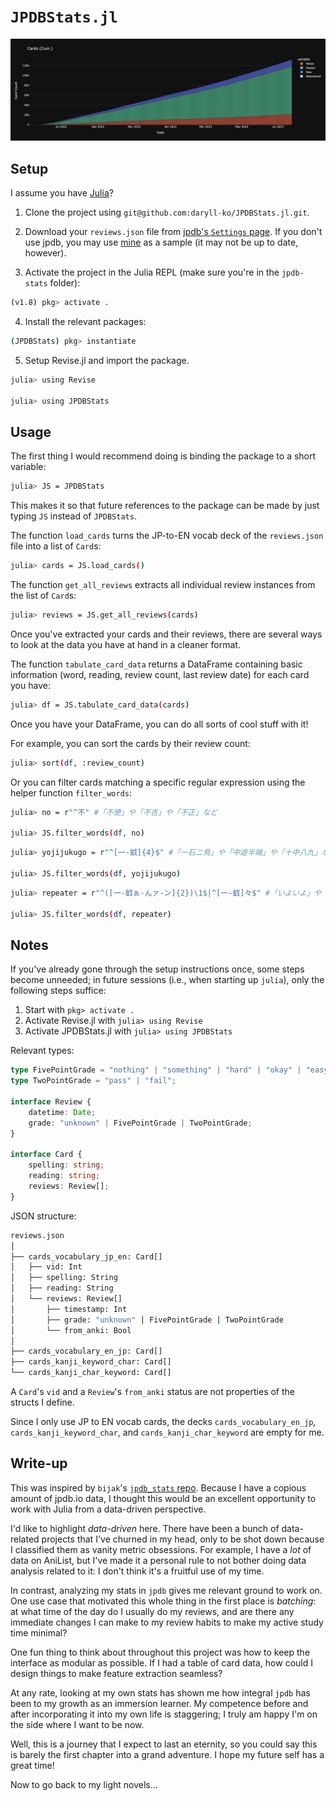 # `JPDBStats.jl`

<div align="center">
	<img src="assets/cumulative_history.png" />
</div>

## Setup

I assume you have [Julia](https://julialang.org/)?

1. Clone the project using `git@github.com:daryll-ko/JPDBStats.jl.git`.

2. Download your `reviews.json` file from [jpdb's `Settings` page](https://jpdb.io/settings). If you don't use jpdb, you may use [mine](https://github.com/daryll-ko/jpdb-stats/blob/main/reviews.json) as a sample (it may not be up to date, however).

3. Activate the project in the Julia REPL (make sure you're in the `jpdb-stats` folder):

```bash
(v1.8) pkg> activate .
```

4. Install the relevant packages:

```bash
(JPDBStats) pkg> instantiate
```

5. Setup Revise.jl and import the package.

```bash
julia> using Revise

julia> using JPDBStats
```

## Usage

The first thing I would recommend doing is binding the package to a short variable:

```bash
julia> JS = JPDBStats
```

This makes it so that future references to the package can be made by just typing `JS` instead of `JPDBStats`.

The function `load_cards` turns the JP-to-EN vocab deck of the `reviews.json` file into a list of `Card`s:

```bash
julia> cards = JS.load_cards()
```

The function `get_all_reviews` extracts all individual review instances from the list of `Card`s:

```bash
julia> reviews = JS.get_all_reviews(cards)
```

Once you've extracted your cards and their reviews, there are several ways to look at the data you have at hand in a cleaner format.

The function `tabulate_card_data` returns a DataFrame containing basic information (word, reading, review count, last review date) for each card you have:

```bash
julia> df = JS.tabulate_card_data(cards)
```

Once you have your DataFrame, you can do all sorts of cool stuff with it!

For example, you can sort the cards by their review count:

```bash
julia> sort(df, :review_count)
```

Or you can filter cards matching a specific regular expression using the helper function `filter_words`:

```bash
julia> no = r"^不" #「不便」や「不吉」や「不正」など

julia> JS.filter_words(df, no)
```

```bash
julia> yojijukugo = r"^[一-龯]{4}$" #「一石二鳥」や「中途半端」や「十中八九」など

julia> JS.filter_words(df, yojijukugo)
```

```bash
julia> repeater = r"^([一-龯ぁ-んァ-ン]{2})\1$|^[一-龯]々$" #「いよいよ」や「そろそろ」や「度々」や「人々」など

julia> JS.filter_words(df, repeater)
```

## Notes

If you've already gone through the setup instructions once, some steps become unneeded; in future sessions (i.e., when starting up `julia`), only the following steps suffice:

1. Start with `pkg> activate .`
2. Activate Revise.jl with `julia> using Revise`
3. Activate JPDBStats.jl with `julia> using JPDBStats`

Relevant types:

```ts
type FivePointGrade = "nothing" | "something" | "hard" | "okay" | "easy";
type TwoPointGrade = "pass" | "fail";

interface Review {
	datetime: Date;
	grade: "unknown" | FivePointGrade | TwoPointGrade;
}

interface Card {
	spelling: string;
	reading: string;
	reviews: Review[];
}
```

JSON structure:

```bash
reviews.json
│
├── cards_vocabulary_jp_en: Card[]
│   ├── vid: Int
│   ├── spelling: String
│   ├── reading: String
│   └── reviews: Review[]
│       ├── timestamp: Int
│       ├── grade: "unknown" | FivePointGrade | TwoPointGrade
│       └── from_anki: Bool
│
├── cards_vocabulary_en_jp: Card[]
├── cards_kanji_keyword_char: Card[]
└── cards_kanji_char_keyword: Card[]
```

A `Card`'s `vid` and a `Review`'s `from_anki` status are not properties of the structs I define.

Since I only use JP to EN vocab cards, the decks `cards_vocabulary_en_jp`, `cards_kanji_keyword_char`, and `cards_kanji_char_keyword` are empty for me.

## Write-up

This was inspired by `bijak`'s [`jpdb_stats` repo](https://github.com/bijak/jpdb_stats). Because I have a copious amount of jpdb.io data, I thought this would be an excellent opportunity to work with Julia from a data-driven perspective.

I'd like to highlight _data-driven_ here. There have been a bunch of data-related projects that I've churned in my head, only to be shot down because I classified them as vanity metric obsessions. For example, I have a _lot_ of data on AniList, but I've made it a personal rule to not bother doing data analysis related to it: I don't think it's a fruitful use of my time.

In contrast, analyzing my stats in `jpdb` gives me relevant ground to work on. One use case that motivated this whole thing in the first place is _batching_: at what time of the day do I usually do my reviews, and are there any immediate changes I can make to my review habits to make my active study time minimal?

One fun thing to think about throughout this project was how to keep the interface as modular as possible. If I had a table of card data, how could I design things to make feature extraction seamless?

At any rate, looking at my own stats has shown me how integral `jpdb` has been to my growth as an immersion learner. My competence before and after incorporating it into my own life is staggering; I truly am happy I'm on the side where I want to be now.

Well, this is a journey that I expect to last an eternity, so you could say this is barely the first chapter into a grand adventure. I hope my future self has a great time!

Now to go back to my light novels...
